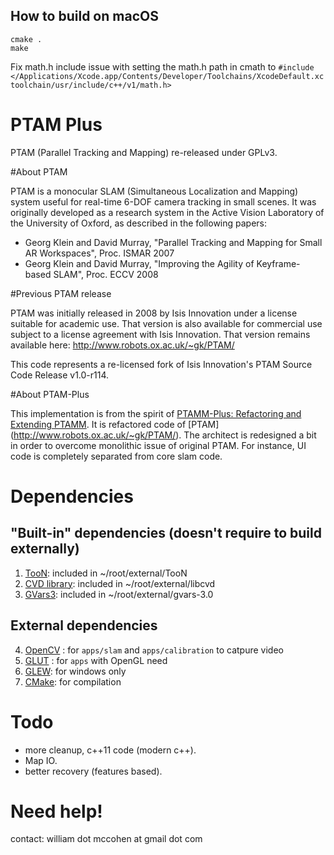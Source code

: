 ## How to build on macOS

```
cmake .
make
```

Fix math.h include issue with setting the math.h path in cmath to `#include </Applications/Xcode.app/Contents/Developer/Toolchains/XcodeDefault.xctoolchain/usr/include/c++/v1/math.h>`

# PTAM Plus

PTAM (Parallel Tracking and Mapping) re-released under GPLv3.

#About PTAM

PTAM is a monocular SLAM (Simultaneous Localization and Mapping) system useful for real-time
6-DOF camera tracking in small scenes. It was originally developed as a research system in the Active
Vision Laboratory of the University of Oxford, as described in the following papers:

- Georg Klein and David Murray, "Parallel Tracking and Mapping for Small AR Workspaces", Proc. ISMAR 2007
- Georg Klein and David Murray, "Improving the Agility of Keyframe-based SLAM", Proc. ECCV 2008

#Previous PTAM release

PTAM was initially released in 2008 by Isis Innovation under a license suitable for
academic use. That version is also available for commercial use subject to a license
agreement with Isis Innovation. That version remains available here:
http://www.robots.ox.ac.uk/~gk/PTAM/

This code represents a re-licensed fork of Isis Innovation's PTAM Source Code Release v1.0-r114.

#About PTAM-Plus

This implementation is from the spirit of
[PTAMM-Plus: Refactoring and Extending PTAMM](http://www.icg.tugraz.at/Members/thanh/publications/ptamm-plus-refactoring-and-extending-ptamm-1).
It is refactored code of [PTAM] (http://www.robots.ox.ac.uk/~gk/PTAM/).
The architect is redesigned a bit in order to overcome monolithic issue of original PTAM.
For instance, UI code is completely separated from core slam code.

# Dependencies

## "Built-in" dependencies (doesn't require to build externally)

1. [TooN](http://www.edwardrosten.com/cvd/toon.html): included in ~/root/external/TooN
2. [CVD library](http://www.edwardrosten.com/cvd): included in ~/root/external/libcvd
3. [GVars3](http://www.edwardrosten.com/cvd/gvars3.html): included in ~/root/external/gvars-3.0

## External dependencies

4. [OpenCV](http://www.opencv.org) : for `apps/slam` and `apps/calibration` to catpure video
5. [GLUT](http://freeglut.sourceforge.net) : for `apps` with OpenGL need
6. [GLEW](http://glew.sourceforge.net): for windows only
7. [CMake](http://www.cmake.org): for compilation

# Todo

- more cleanup, c++11 code (modern c++).
- Map IO.
- better recovery (features based).

# Need help!

contact: william dot mccohen at gmail dot com
